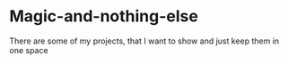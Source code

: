 # Magic-and-nothing-else
There are some of my projects, that I want to show and just keep them in one space
